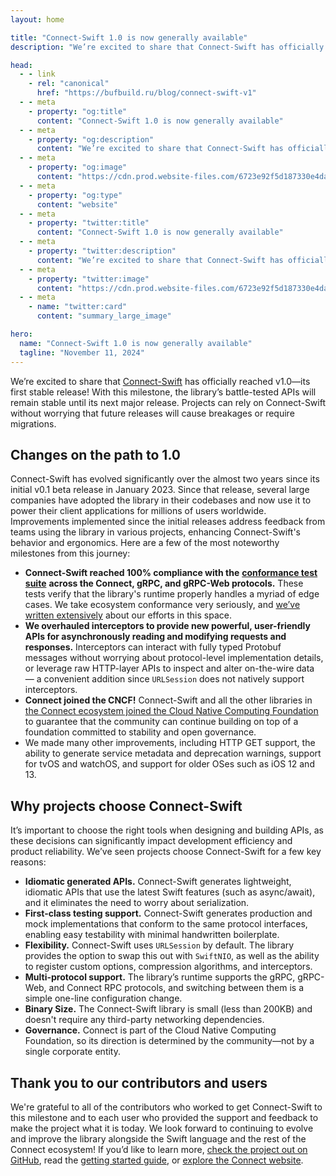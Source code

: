 ```yaml
---
layout: home

title: "Connect-Swift 1.0 is now generally available"
description: "We’re excited to share that Connect-Swift has officially reached v1.0—its first stable release! With this milestone, the library’s battle-tested APIs will remain stable until its next major release. Projects can rely on Connect-Swift without worrying that future releases will cause breakages or require migrations."

head:
  - - link
    - rel: "canonical"
      href: "https://bufbuild.ru/blog/connect-swift-v1"
  - - meta
    - property: "og:title"
      content: "Connect-Swift 1.0 is now generally available"
  - - meta
    - property: "og:description"
      content: "We’re excited to share that Connect-Swift has officially reached v1.0—its first stable release! With this milestone, the library’s battle-tested APIs will remain stable until its next major release. Projects can rely on Connect-Swift without worrying that future releases will cause breakages or require migrations."
  - - meta
    - property: "og:image"
      content: "https://cdn.prod.website-files.com/6723e92f5d187330e4da8144/674fa9195d0adfaf99192773_Connect-swift%201.png"
  - - meta
    - property: "og:type"
      content: "website"
  - - meta
    - property: "twitter:title"
      content: "Connect-Swift 1.0 is now generally available"
  - - meta
    - property: "twitter:description"
      content: "We’re excited to share that Connect-Swift has officially reached v1.0—its first stable release! With this milestone, the library’s battle-tested APIs will remain stable until its next major release. Projects can rely on Connect-Swift without worrying that future releases will cause breakages or require migrations."
  - - meta
    - property: "twitter:image"
      content: "https://cdn.prod.website-files.com/6723e92f5d187330e4da8144/674fa9195d0adfaf99192773_Connect-swift%201.png"
  - - meta
    - name: "twitter:card"
      content: "summary_large_image"

hero:
  name: "Connect-Swift 1.0 is now generally available"
  tagline: "November 11, 2024"
---
```


We’re excited to share that [Connect-Swift](https://github.com/connectrpc/connect-swift) has officially reached v1.0—its first stable release! With this milestone, the library’s battle-tested APIs will remain stable until its next major release. Projects can rely on Connect-Swift without worrying that future releases will cause breakages or require migrations.

## Changes on the path to 1.0

Connect-Swift has evolved significantly over the almost two years since its initial v0.1 beta release in January 2023. Since that release, several large companies have adopted the library in their codebases and now use it to power their client applications for millions of users worldwide. Improvements implemented since the initial releases address feedback from teams using the library in various projects, enhancing Connect-Swift's behavior and ergonomics. Here are a few of the most noteworthy milestones from this journey:

- **Connect-Swift reached 100% compliance with the** [**conformance test suite**](https://github.com/connectrpc/conformance) **across the Connect, gRPC, and gRPC-Web protocols.** These tests verify that the library's runtime properly handles a myriad of edge cases. We take ecosystem conformance very seriously, and [we’ve written extensively](/blog/grpc-conformance-deep-dive/index.md) about our efforts in this space.
- **We overhauled interceptors to provide new powerful, user-friendly APIs for asynchronously reading and modifying requests and responses.** Interceptors can interact with fully typed Protobuf messages without worrying about protocol-level implementation details, or leverage raw HTTP-layer APIs to inspect and alter on-the-wire data — a convenient addition since `URLSession` does not natively support interceptors.
- **Connect joined the CNCF!** Connect-Swift and all the other libraries in [the Connect ecosystem joined the Cloud Native Computing Foundation](/blog/connect-rpc-joins-cncf/index.md) to guarantee that the community can continue building on top of a foundation committed to stability and open governance.
- We made many other improvements, including HTTP GET support, the ability to generate service metadata and deprecation warnings, support for tvOS and watchOS, and support for older OSes such as iOS 12 and 13.

## Why projects choose Connect-Swift

It’s important to choose the right tools when designing and building APIs, as these decisions can significantly impact development efficiency and product reliability. We’ve seen projects choose Connect-Swift for a few key reasons:

- **Idiomatic generated APIs.** Connect-Swift generates lightweight, idiomatic APIs that use the latest Swift features (such as async/await), and it eliminates the need to worry about serialization.
- **First-class testing support.** Connect-Swift generates production and mock implementations that conform to the same protocol interfaces, enabling easy testability with minimal handwritten boilerplate.
- **Flexibility.** Connect-Swift uses `URLSession` by default. The library provides the option to swap this out with `SwiftNIO`, as well as the ability to register custom options, compression algorithms, and interceptors.
- **Multi-protocol support.** The library’s runtime supports the gRPC, gRPC-Web, and Connect RPC protocols, and switching between them is a simple one-line configuration change.
- **Binary Size.** The Connect-Swift library is small (less than 200KB) and doesn't require any third-party networking dependencies.
- **Governance.** Connect is part of the Cloud Native Computing Foundation, so its direction is determined by the community—not by a single corporate entity.

## Thank you to our contributors and users

We're grateful to all of the contributors who worked to get Connect-Swift to this milestone and to each user who provided the support and feedback to make the project what it is today. We look forward to continuing to evolve and improve the library alongside the Swift language and the rest of the Connect ecosystem! If you’d like to learn more, [check the project out on GitHub](https://github.com/connectrpc/connect-swift), read the [getting started guide](https://connectrpc.com/docs/swift/getting-started/), or [explore the Connect website](https://connectrpc.com/docs/introduction).
